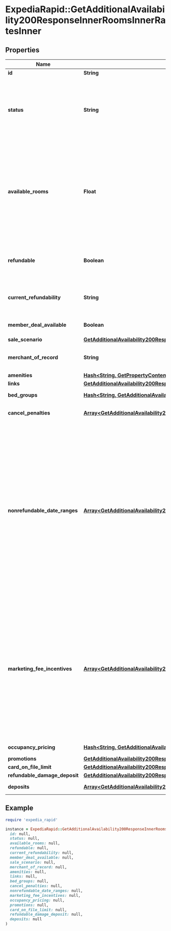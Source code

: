 # ExpediaRapid::GetAdditionalAvailability200ResponseInnerRoomsInnerRatesInner

## Properties

| Name | Type | Description | Notes |
| ---- | ---- | ----------- | ----- |
| **id** | **String** | Unique Identifier for a rate. | [optional] |
| **status** | **String** | Indicates the status of the rate. If the rate is still available then available will be returned. If the rate is no longer available at that price then price_changed will be returned. If the rate is no longer available at all then sold_out will be returned. | [optional] |
| **available_rooms** | **Float** | The number of bookable rooms remaining with this rate in EPS inventory. Use this value to create rules for urgency messaging to alert users to low availability on busy travel dates or at popular properties. If the value returns as 2147483647 (max int value), the actual value could not be determined. Ensure your urgency messaging ignores such instances when returned. | [optional] |
| **refundable** | **Boolean** | Indicates if the rate is fully refundable at the time of booking. Cancel penalties may still apply. Please refer to the cancel penalties section for reference. | [optional] |
| **current_refundability** | **String** | Indicates the current refundability of the rate. This is a more detailed version of the &#x60;refundable&#x60; field. | [optional] |
| **member_deal_available** | **Boolean** | Indicates if a \&quot;Member Only Deal\&quot; is available for this rate. | [optional] |
| **sale_scenario** | [**GetAdditionalAvailability200ResponseInnerRoomsInnerRatesInnerSaleScenario**](GetAdditionalAvailability200ResponseInnerRoomsInnerRatesInnerSaleScenario.md) |  | [optional] |
| **merchant_of_record** | **String** | * &#x60;expedia&#x60; - Payment is taken by Expedia. * &#x60;property&#x60; - Payment is taken by the property.  | [optional] |
| **amenities** | [**Hash&lt;String, GetPropertyContent200ResponseValueAmenitiesValue&gt;**](GetPropertyContent200ResponseValueAmenitiesValue.md) | Room amenities. | [optional] |
| **links** | [**GetAdditionalAvailability200ResponseInnerRoomsInnerRatesInnerLinks**](GetAdditionalAvailability200ResponseInnerRoomsInnerRatesInnerLinks.md) |  | [optional] |
| **bed_groups** | [**Hash&lt;String, GetAdditionalAvailability200ResponseInnerRoomsInnerRatesInnerBedGroupsValue&gt;**](GetAdditionalAvailability200ResponseInnerRoomsInnerRatesInnerBedGroupsValue.md) | A map of the room&#39;s bed groups. | [optional] |
| **cancel_penalties** | [**Array&lt;GetAdditionalAvailability200ResponseInnerRoomsInnerRatesInnerCancelPenaltiesInner&gt;**](GetAdditionalAvailability200ResponseInnerRoomsInnerRatesInnerCancelPenaltiesInner.md) | Array of &#x60;cancel_penalty&#x60; objects containing cancel penalty information. | [optional] |
| **nonrefundable_date_ranges** | [**Array&lt;GetAdditionalAvailability200ResponseInnerRoomsInnerRatesInnerNonrefundableDateRangesInner&gt;**](GetAdditionalAvailability200ResponseInnerRoomsInnerRatesInnerNonrefundableDateRangesInner.md) | An array of stay date ranges within this check-in / check-out range that are not refundable. Stay dates within these ranges provide no refund on cancellation, regardless of cancel penalty windows. The stay dates are determined by the would be check-in of that night. With a check-in date of 2023-09-01, and a check-out date of 2023-09-06, this would be a 5 night stay. A &#x60;nonrefundable_date_range&#x60; with start: 2023-09-02 and end: 2023-09-03 would mean 2 of the nights are nonrefundable. The 1st night is refundable, the 2nd and 3rd nights are nonrefundable, and the 4th and 5th nights are refundable, subject to &#x60;cancel_penalties&#x60; restrictions.  | [optional] |
| **marketing_fee_incentives** | [**Array&lt;GetAdditionalAvailability200ResponseInnerRoomsInnerRatesInnerMarketingFeeIncentivesInner&gt;**](GetAdditionalAvailability200ResponseInnerRoomsInnerRatesInnerMarketingFeeIncentivesInner.md) | An array of stay date ranges within this check-in / check-out range that have an incentive applied. The stay dates are determined by the would be check-in of that night. With a check-in date of 2023-09-01, and a check-out date of 2023-09-06, this would be a 5 night stay. A &#x60;marketing_fee_incentive&#x60; with start: 2023-09-02 and end: 2023-09-03 would mean 2 of the nights have an incentive applied. The 1st night is not part of the incentive, the 2nd and 3rd nights are part of the incentive, and the 4th and 5th nights are not part of the incentive.  | [optional] |
| **occupancy_pricing** | [**Hash&lt;String, GetAdditionalAvailability200ResponseInnerRoomsInnerRatesInnerOccupancyPricingValue&gt;**](GetAdditionalAvailability200ResponseInnerRoomsInnerRatesInnerOccupancyPricingValue.md) | A map of room information by occupancy. | [optional] |
| **promotions** | [**GetAdditionalAvailability200ResponseInnerRoomsInnerRatesInnerPromotions**](GetAdditionalAvailability200ResponseInnerRoomsInnerRatesInnerPromotions.md) |  | [optional] |
| **card_on_file_limit** | [**GetAdditionalAvailability200ResponseInnerRoomsInnerRatesInnerOccupancyPricingValueTotalsInclusiveBillableCurrency**](GetAdditionalAvailability200ResponseInnerRoomsInnerRatesInnerOccupancyPricingValueTotalsInclusiveBillableCurrency.md) |  | [optional] |
| **refundable_damage_deposit** | [**GetAdditionalAvailability200ResponseInnerRoomsInnerRatesInnerOccupancyPricingValueTotalsInclusiveBillableCurrency**](GetAdditionalAvailability200ResponseInnerRoomsInnerRatesInnerOccupancyPricingValueTotalsInclusiveBillableCurrency.md) |  | [optional] |
| **deposits** | [**Array&lt;GetAdditionalAvailability200ResponseInnerRoomsInnerRatesInnerDepositsInner&gt;**](GetAdditionalAvailability200ResponseInnerRoomsInnerRatesInnerDepositsInner.md) | Array of deposits for the rate. | [optional] |

## Example

```ruby
require 'expedia_rapid'

instance = ExpediaRapid::GetAdditionalAvailability200ResponseInnerRoomsInnerRatesInner.new(
  id: null,
  status: null,
  available_rooms: null,
  refundable: null,
  current_refundability: null,
  member_deal_available: null,
  sale_scenario: null,
  merchant_of_record: null,
  amenities: null,
  links: null,
  bed_groups: null,
  cancel_penalties: null,
  nonrefundable_date_ranges: null,
  marketing_fee_incentives: null,
  occupancy_pricing: null,
  promotions: null,
  card_on_file_limit: null,
  refundable_damage_deposit: null,
  deposits: null
)
```

